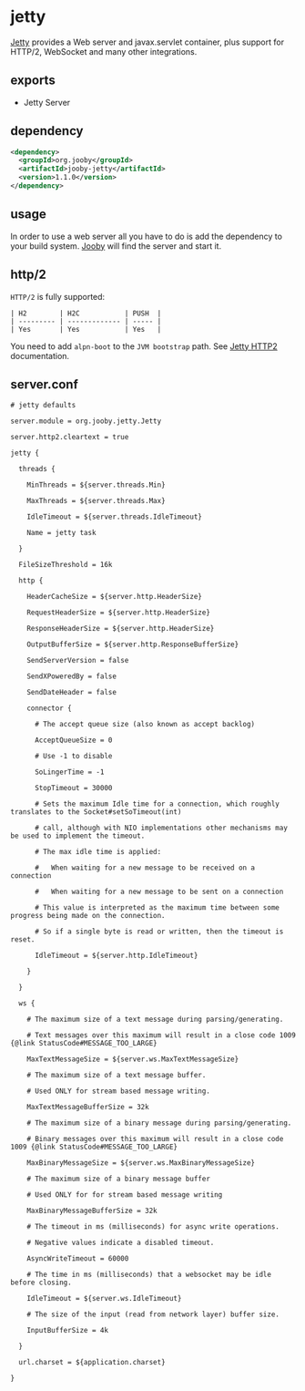 # jetty

[Jetty](https://www.eclipse.org/jetty) provides a Web server and javax.servlet container, plus support for HTTP/2, WebSocket and many other integrations.

## exports

* Jetty Server

## dependency

```xml
<dependency>
  <groupId>org.jooby</groupId>
  <artifactId>jooby-jetty</artifactId>
  <version>1.1.0</version>
</dependency>
```

## usage

In order to use a web server all you have to do is add the dependency to your build system.
[Jooby](http://jooby.org) will find the server and start it.

## http/2

`HTTP/2` is fully supported:

```
| H2        | H2C           | PUSH  |
| --------- | ------------- | ----- |
| Yes       | Yes           | Yes   |
```

You need to add `alpn-boot` to the `JVM bootstrap` path. See [Jetty HTTP2](https://www.eclipse.org/jetty/documentation/9.3.x/http2.html) documentation.

## server.conf

```properties
# jetty defaults

server.module = org.jooby.jetty.Jetty

server.http2.cleartext = true

jetty {

  threads {

    MinThreads = ${server.threads.Min}

    MaxThreads = ${server.threads.Max}

    IdleTimeout = ${server.threads.IdleTimeout}

    Name = jetty task

  }

  FileSizeThreshold = 16k

  http {

    HeaderCacheSize = ${server.http.HeaderSize}

    RequestHeaderSize = ${server.http.HeaderSize}

    ResponseHeaderSize = ${server.http.HeaderSize}

    OutputBufferSize = ${server.http.ResponseBufferSize}

    SendServerVersion = false

    SendXPoweredBy = false

    SendDateHeader = false

    connector {

      # The accept queue size (also known as accept backlog)

      AcceptQueueSize = 0

      # Use -1 to disable

      SoLingerTime = -1

      StopTimeout = 30000

      # Sets the maximum Idle time for a connection, which roughly translates to the Socket#setSoTimeout(int)

      # call, although with NIO implementations other mechanisms may be used to implement the timeout.

      # The max idle time is applied:

      #   When waiting for a new message to be received on a connection

      #   When waiting for a new message to be sent on a connection

      # This value is interpreted as the maximum time between some progress being made on the connection.

      # So if a single byte is read or written, then the timeout is reset.

      IdleTimeout = ${server.http.IdleTimeout}

    }

  }

  ws {

    # The maximum size of a text message during parsing/generating.

    # Text messages over this maximum will result in a close code 1009 {@link StatusCode#MESSAGE_TOO_LARGE}

    MaxTextMessageSize = ${server.ws.MaxTextMessageSize}

    # The maximum size of a text message buffer.

    # Used ONLY for stream based message writing.

    MaxTextMessageBufferSize = 32k

    # The maximum size of a binary message during parsing/generating.

    # Binary messages over this maximum will result in a close code 1009 {@link StatusCode#MESSAGE_TOO_LARGE}

    MaxBinaryMessageSize = ${server.ws.MaxBinaryMessageSize}

    # The maximum size of a binary message buffer

    # Used ONLY for for stream based message writing

    MaxBinaryMessageBufferSize = 32k

    # The timeout in ms (milliseconds) for async write operations.

    # Negative values indicate a disabled timeout.

    AsyncWriteTimeout = 60000

    # The time in ms (milliseconds) that a websocket may be idle before closing.

    IdleTimeout = ${server.ws.IdleTimeout}

    # The size of the input (read from network layer) buffer size.

    InputBufferSize = 4k

  }

  url.charset = ${application.charset}

}
```
